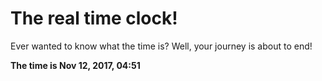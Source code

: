 # The real time clock!

Ever wanted to know what the time is? Well, your journey is about to end!

**The time is Nov 12, 2017, 04:51**